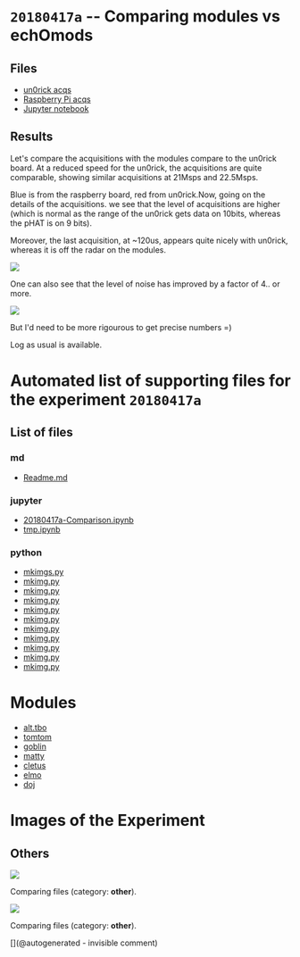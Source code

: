 # `20180417a` -- Comparing modules vs echOmods

## Files

* [un0rick acqs](/include/20180417a/20180403a.npz)
* [Raspberry Pi acqs](/include/20180417a/20180415r.npz)
* [Jupyter notebook](/include/20180417a/20180417a-Comparison.ipynb)

## Results

Let's compare the acquisitions with the modules compare to the un0rick board. At a reduced speed for the un0rick, the acquisitions are quite comparable, showing similar acquisitions at 21Msps and 22.5Msps.

Blue is from the raspberry board, red from un0rick.Now, going on the details of the acquisitions. we see that the level of acquisitions are higher (which is normal as the range of the un0rick gets data on 10bits, whereas the pHAT is on 9 bits).

Moreover, the last acquisition, at ~120us, appears quite nicely with un0rick, whereas it is off the radar on the modules.

![](/include/20180417a/comparing.jpg)

​One can also see that the level of noise has improved by a factor of 4.. or more.

![](/include/20180417a/details.jpg)

But I'd need to be more rigourous to get precise numbers =)

Log as usual is available.


# Automated list of supporting files for the __experiment `20180417a`__

## List of files

### md

* [Readme.md](/include/20180417a/Readme.md)


### jupyter

* [20180417a-Comparison.ipynb](/include/20180417a/20180417a-Comparison.ipynb)
* [tmp.ipynb](/tmp.ipynb)


### python

* [mkimgs.py](/pic0/data/20240413a/mkimgs.py)
* [mkimg.py](/include/20200809r/images/ausonics75/mkimg.py)
* [mkimg.py](/include/20200809r/images/apogee5MHz/mkimg.py)
* [mkimg.py](/include/images/202005/myapo/mkimg.py)
* [mkimg.py](/include/images/202005/apogee/mkimg.py)
* [mkimg.py](/include/images/202005/linscan/mkimg.py)
* [mkimg.py](/include/20180417a/mkimg.py)
* [mkimg.py](/include/20200809r/images/hp2121/mkimg.py)
* [mkimg.py](/include/20200809r/images/bard/mkimg.py)
* [mkimg.py](/include/20200809r/mkimg.py)
* [mkimg.py](/include/images/202005/duc2m/mkimg.py)





# Modules

* [alt.tbo](/retired/alt.tbo/)
* [tomtom](/retired/tomtom/)
* [goblin](/goblin/)
* [matty](/matty/)
* [cletus](/retired/cletus/)
* [elmo](/elmo/)
* [doj](/doj/)




# Images of the Experiment

## Others

![](/include/20180417a/details.jpg)

Comparing files (category: __other__).

![](/include/20180417a/comparing.jpg)

Comparing files (category: __other__).










[](@autogenerated - invisible comment)